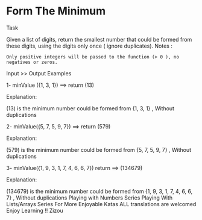 # Form The Minimum

Task

Given a list of digits, return the smallest number that could be formed from these digits, using the digits only once ( ignore duplicates).
Notes :

    Only positive integers will be passed to the function (> 0 ), no negatives or zeros.

Input >> Output Examples

1- minValue ({1, 3, 1})  ==> return (13)

Explanation:

(13) is the minimum number could be formed from {1, 3, 1} , Without duplications

2- minValue({5, 7, 5, 9, 7})  ==> return (579)

Explanation:

(579) is the minimum number could be formed from {5, 7, 5, 9, 7} , Without duplications

3- minValue({1, 9, 3, 1, 7, 4, 6, 6, 7}) return  ==> (134679)

Explanation:

(134679) is the minimum number could be formed from {1, 9, 3, 1, 7, 4, 6, 6, 7} , Without duplications
Playing with Numbers Series
Playing With Lists/Arrays Series
For More Enjoyable Katas
ALL translations are welcomed
Enjoy Learning !!
Zizou
